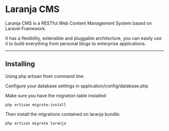 # Laranja CMS

Laranja CMS is a RESTful Web Content Management System based on Laravel Framework. 

It has  a flexibility, extensible and pluggable architecture, you can easily use it to build everything from personal blogs to enterprise applications.
- - -
## Installing

Using php artisan from command line:

Configure your database settings in application/config/database.php

Make sure you have the migration table installed:

`php artisan migrate:install`

Then install the migrations contained on laranja bundle:

`php artisan migrate laranja`